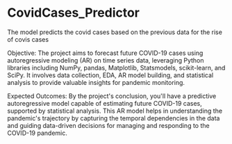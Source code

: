 # CovidCases_Predictor
The model predicts the covid cases based on the previous data for the rise of covis cases

Objective: The project aims to forecast future COVID-19 cases using autoregressive modeling (AR) on time series data, leveraging Python libraries including NumPy, pandas, Matplotlib, Statsmodels, scikit-learn, and SciPy. It involves data collection, EDA, AR model building, and statistical analysis to provide valuable insights for pandemic monitoring.

Expected Outcomes: By the project's conclusion, you'll have a predictive autoregressive model capable of estimating future COVID-19 cases, supported by statistical analysis. This AR model helps in understanding the pandemic's trajectory by capturing the temporal dependencies in the data and guiding data-driven decisions for managing and responding to the COVID-19 pandemic.
